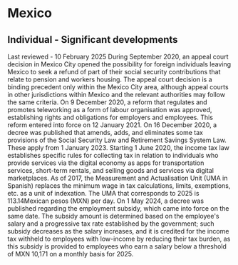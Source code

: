 # Mexico
## Individual - Significant developments
Last reviewed - 10 February 2025
During September 2020, an appeal court decision in Mexico City opened the possibility for foreign individuals leaving Mexico to seek a refund of part of their social security contributions that relate to pension and workers housing. The appeal court decision is a binding precedent only within the Mexico City area, although appeal courts in other jurisdictions within Mexico and the relevant authorities may follow the same criteria.
On 9 December 2020, a reform that regulates and promotes teleworking as a form of labour organisation was approved, establishing rights and obligations for employers and employees. This reform entered into force on 12 January 2021.
On 16 December 2020, a decree was published that amends, adds, and eliminates some tax provisions of the Social Security Law and Retirement Savings System Law. These apply from 1 January 2023.
Starting 1 June 2020, the income tax law establishes specific rules for collecting tax in relation to individuals who provide services via the digital economy as apps for transportation services, short-term rentals, and selling goods and services via digital marketplaces.
As of 2017, the Measurement and Actualisation Unit (UMA in Spanish) replaces the minimum wage in tax calculations, limits, exemptions, etc. as a unit of indexation. The UMA that corresponds to 2025 is 113.14Mexican pesos (MXN) per day.
On 1 May 2024, a decree was published regarding the employment subsidy, which came into force on the same date. The subsidy amount is determined based on the employee's salary and a progressive tax rate established by the government; such subsidy decreases as the salary increases, and it is credited for the income tax withheld to employees with low-income by reducing their tax burden, as this subsidy is provided to employees who earn a salary below a threshold of MXN 10,171 on a monthly basis for 2025.
